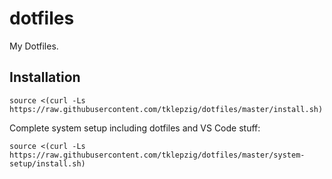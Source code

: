 # dotfiles

My Dotfiles.

## Installation

    source <(curl -Ls https://raw.githubusercontent.com/tklepzig/dotfiles/master/install.sh)

Complete system setup including dotfiles and VS Code stuff:

    source <(curl -Ls https://raw.githubusercontent.com/tklepzig/dotfiles/master/system-setup/install.sh)
